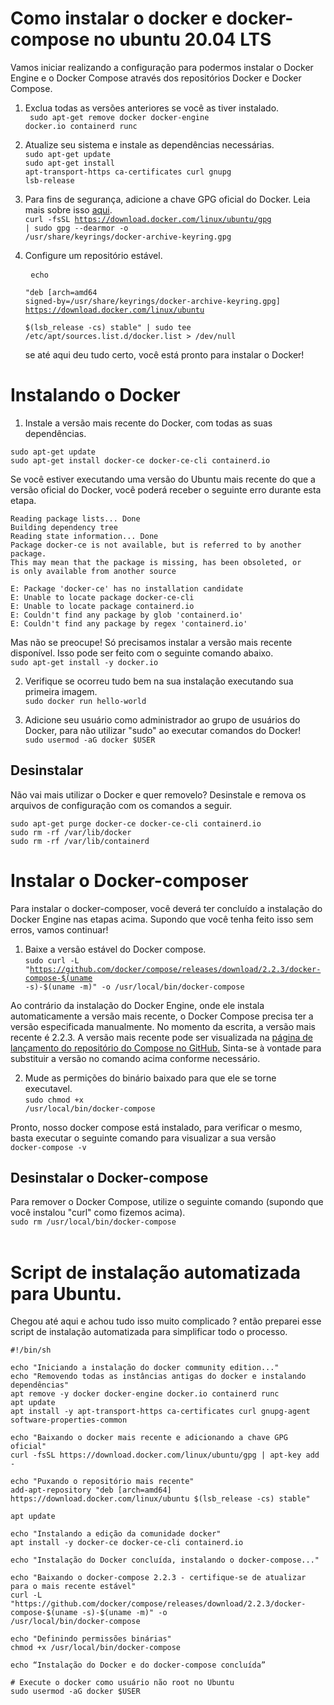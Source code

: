 # Como instalar o docker e docker-compose no ubuntu 20.04 LTS

Vamos iniciar realizando a configuração para podermos instalar o Docker Engine e o Docker Compose através dos repositórios Docker e Docker Compose.

1. Exclua todas as versões anteriores se você as tiver instalado.</br>
<code> sudo apt-get remove docker docker-engine docker.io containerd runc</code>

2. Atualize seu sistema e instale as dependências necessárias.</br>
<code>sudo apt-get update </code></br>
<code>sudo apt-get install apt-transport-https ca-certificates curl gnupg lsb-release</code><br/>

3. Para fins de segurança, adicione a chave GPG oficial do Docker. Leia mais sobre isso <a target="_blank" href="https://unix.stackexchange.com/questions/96951/why-do-i-need-to-add-a-gpg-key-with-apt-key-before-adding-url-to-sources-list-an">aqui</a>.</br>
<code>curl -fsSL https://download.docker.com/linux/ubuntu/gpg | sudo gpg --dearmor -o /usr/share/keyrings/docker-archive-keyring.gpg</code>

4. Configure um repositório estável.<pre>
<code>echo \
  "deb [arch=amd64 signed-by=/usr/share/keyrings/docker-archive-keyring.gpg] https://download.docker.com/linux/ubuntu \
  $(lsb_release -cs) stable" | sudo tee /etc/apt/sources.list.d/docker.list > /dev/null</br></code></pre>
se até aqui deu tudo certo, você está pronto para instalar o Docker!

# Instalando o Docker

1. Instale a versão mais recente do Docker, com todas as suas dependências.
<pre><code>sudo apt-get update
sudo apt-get install docker-ce docker-ce-cli containerd.io</code></pre>
Se você estiver executando uma versão do Ubuntu mais recente do que a versão oficial do Docker, você poderá receber o seguinte erro durante esta etapa.
<pre><code>Reading package lists... Done
Building dependency tree
Reading state information... Done
Package docker-ce is not available, but is referred to by another package.
This may mean that the package is missing, has been obsoleted, or
is only available from another source

E: Package 'docker-ce' has no installation candidate
E: Unable to locate package docker-ce-cli
E: Unable to locate package containerd.io
E: Couldn't find any package by glob 'containerd.io'
E: Couldn't find any package by regex 'containerd.io'
</code></pre>
Mas não se preocupe! Só precisamos instalar a versão mais recente disponível. Isso pode ser feito com o seguinte comando abaixo.</br>
<code>sudo apt-get install -y docker.io</code>

2. Verifique se ocorreu tudo bem na sua instalação executando sua primeira imagem.</br>
<code>sudo docker run hello-world</code>

3. Adicione seu usuário como administrador ao grupo de usuários do Docker, para não utilizar "sudo" ao executar comandos do Docker!</br>
<code>sudo usermod -aG docker $USER</code>

<h2>Desinstalar</h2>
Não vai mais utilizar o Docker e quer removelo? Desinstale e remova os arquivos de configuração com os comandos a seguir.</br>
<pre><code>sudo apt-get purge docker-ce docker-ce-cli containerd.io
sudo rm -rf /var/lib/docker
sudo rm -rf /var/lib/containerd
</code></pre>

# Instalar o Docker-composer
Para instalar o docker-composer, você deverá ter concluído a instalação do Docker Engine nas etapas acima. Supondo que você tenha feito isso sem erros, vamos continuar!

1. Baixe a versão estável do Docker compose.</br>
<code>sudo curl -L "https://github.com/docker/compose/releases/download/2.2.3/docker-compose-$(uname -s)-$(uname -m)" -o /usr/local/bin/docker-compose</code>

Ao contrário da instalação do Docker Engine, onde ele instala automaticamente a versão mais recente, o Docker Compose precisa ter a versão especificada manualmente. No momento da escrita, a versão mais recente é 2.2.3. A versão mais recente pode ser visualizada na <a target="_blank" href="https://github.com/docker/compose/releases">página de lançamento do repositório do Compose no GitHub.</a> Sinta-se à vontade para substituir a versão no comando acima conforme necessário.

2. Mude as permições do binário baixado para que ele se torne executavel.</br>
<code>sudo chmod +x /usr/local/bin/docker-compose</code>

Pronto, nosso docker compose está instalado, para verificar o mesmo, basta executar o seguinte comando para visualizar a sua versão</br>
<code>docker-compose -v</code>

<h2>Desinstalar o Docker-compose</h2>
Para remover o Docker Compose, utilize o seguinte comando (supondo que você instalou "curl" como fizemos acima).</br>
<code>sudo rm /usr/local/bin/docker-compose
</code></br>

# Script de instalação automatizada para Ubuntu.
Chegou até aqui e achou tudo isso muito complicado ? então preparei esse script de instalação automatizada para simplificar todo o processo.
<pre><code>#!/bin/sh

echo "Iniciando a instalação do docker community edition..."
echo "Removendo todas as instâncias antigas do docker e instalando dependências"
apt remove -y docker docker-engine docker.io containerd runc
apt update
apt install -y apt-transport-https ca-certificates curl gnupg-agent software-properties-common

echo "Baixando o docker mais recente e adicionando a chave GPG oficial"
curl -fsSL https://download.docker.com/linux/ubuntu/gpg | apt-key add -

echo "Puxando o repositório mais recente"
add-apt-repository "deb [arch=amd64] https://download.docker.com/linux/ubuntu $(lsb_release -cs) stable"

apt update

echo "Instalando a edição da comunidade docker"
apt install -y docker-ce docker-ce-cli containerd.io

echo "Instalação do Docker concluída, instalando o docker-compose..."

echo "Baixando o docker-compose 2.2.3 - certifique-se de atualizar para o mais recente estável"
curl -L "https://github.com/docker/compose/releases/download/2.2.3/docker-compose-$(uname -s)-$(uname -m)" -o
/usr/local/bin/docker-compose

echo "Definindo permissões binárias"
chmod +x /usr/local/bin/docker-compose

echo “Instalação do Docker e do docker-compose concluída”

# Execute o docker como usuário não root no Ubuntu
sudo usermod -aG docker $USER

</code><pre>

